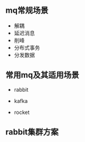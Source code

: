 ## mq常规场景
* 解耦
* 延迟消息
* 削峰 
* 分布式事务
* 分发数据 


## 常用mq及其适用场景

* rabbit 
> 

* kafka 

* rocket  



## rabbit集群方案 
